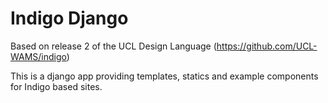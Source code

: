 # Indigo Django

Based on release 2 of the UCL Design Language (https://github.com/UCL-WAMS/indigo)

This is a django app providing templates, statics and example components for Indigo based sites.
